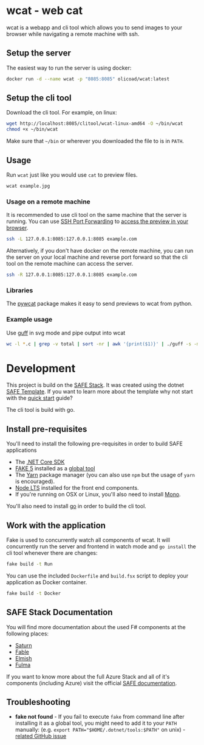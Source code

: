 # wcat - web cat

wcat is a webapp and cli tool which allows you to send images
to your browser while navigating a remote machine with ssh.

## Setup the server

The easiest way to run the server is using docker:

```bash
docker run -d --name wcat -p "8085:8085" olicoad/wcat:latest
```

## Setup the cli tool

Download the cli tool.
For example, on linux:

```bash
wget http://localhost:8085/clitool/wcat-linux-amd64 -O ~/bin/wcat
chmod +x ~/bin/wcat
```

Make sure that `~/bin` or wherever you downloaded the file to is in `PATH`.

## Usage

Run `wcat` just like you would use `cat` to preview files.

```bash
wcat example.jpg
```

### Usage on a remote machine
It is recommended to use cli tool on the same machine that the server is running.
You can use [SSH Port Forwarding](https://www.ssh.com/ssh/tunneling/example) to [access the preview in your browser](http://localhost:8085).

```bash
ssh -L 127.0.0.1:8085:127.0.0.1:8085 example.com
```

Alternatively, if you don't have docker on the remote machine,
you can run the server on your local machine and reverse port forward
so that the cli tool on the remote machine can access the server.

```bash
ssh -R 127.0.0.1:8085:127.0.0.1:8085 example.com
```

### Libraries
The [pywcat](src/Python/README.md) package makes it easy to send previews to wcat from python.

### Example usage

Use [guff](https://github.com/silentbicycle/guff) in svg mode and pipe output into wcat
```bash
wc -l *.c | grep -v total | sort -nr | awk '{print($1)}' | ./guff -s -m line -r | wcat
```

# Development

This project is build on the [SAFE Stack](https://safe-stack.github.io/). It was created using the dotnet [SAFE Template](https://safe-stack.github.io/docs/template-overview/). If you want to learn more about the template why not start with the [quick start](https://safe-stack.github.io/docs/quickstart/) guide?

The cli tool is build with go.

## Install pre-requisites

You'll need to install the following pre-requisites in order to build SAFE applications

* The [.NET Core SDK](https://www.microsoft.com/net/download)
* [FAKE 5](https://fake.build/) installed as a [global tool](https://fake.build/fake-gettingstarted.html#Install-FAKE)
* The [Yarn](https://yarnpkg.com/lang/en/docs/install/) package manager (you can also use `npm` but the usage of `yarn` is encouraged).
* [Node LTS](https://nodejs.org/en/download/) installed for the front end components.
* If you're running on OSX or Linux, you'll also need to install [Mono](https://www.mono-project.com/docs/getting-started/install/).

You'll also need to install [go](https://golang.org/) in order to build the cli tool.

## Work with the application

Fake is used to concurrently watch all components of wcat.
It will concurrently run the server and frontend in watch mode and `go install` the cli tool whenever there are changes:

```bash
fake build -t Run
```



You can use the included `Dockerfile` and `build.fsx` script to deploy your application as Docker container.

```bash
fake build -t Docker
```

## SAFE Stack Documentation

You will find more documentation about the used F# components at the following places:

* [Saturn](https://saturnframework.org/docs/)
* [Fable](https://fable.io/docs/)
* [Elmish](https://elmish.github.io/elmish/)
* [Fulma](https://fulma.github.io/Fulma/)

If you want to know more about the full Azure Stack and all of it's components (including Azure) visit the official [SAFE documentation](https://safe-stack.github.io/docs/).

## Troubleshooting

* **fake not found** - If you fail to execute `fake` from command line after installing it as a global tool, you might need to add it to your `PATH` manually: (e.g. `export PATH="$HOME/.dotnet/tools:$PATH"` on unix) - [related GitHub issue](https://github.com/dotnet/cli/issues/9321)
